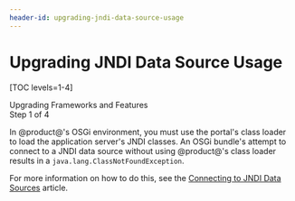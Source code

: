 ```yaml
---
header-id: upgrading-jndi-data-source-usage
---
```


# Upgrading JNDI Data Source Usage

[TOC levels=1-4]

<div class="learn-path-step">
    <p>Upgrading Frameworks and Features<br>Step 1 of 4</p>
</div>

In @product@'s OSGi environment, you must use the portal's class loader to load
the application server's JNDI classes. An OSGi bundle's attempt to connect to a
JNDI data source without using @product@'s class loader results in a
`java.lang.ClassNotFoundException`.

For more information on how to do this, see the
[Connecting to JNDI Data Sources](/docs/customization/7-2/-/knowledge_base/c/connecting-to-jndi-data-sources)
article.
